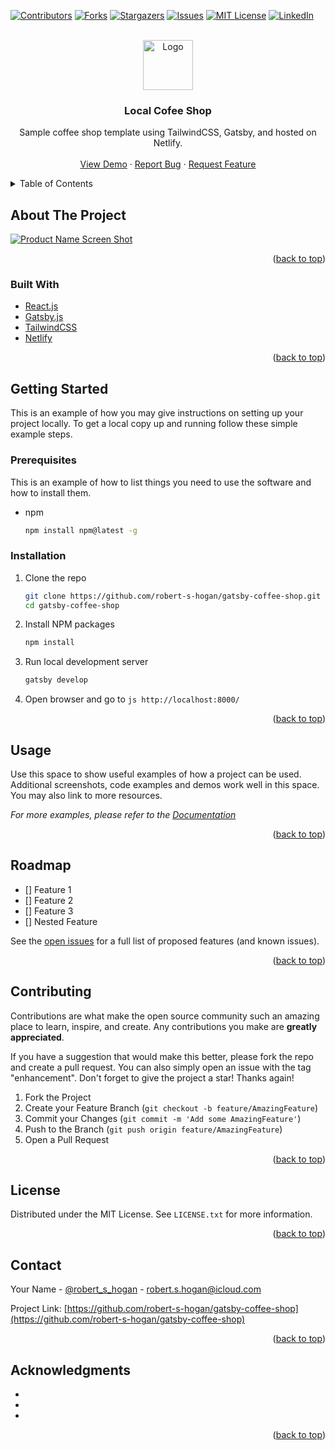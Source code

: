 <div id="top"></div>
<!--
*** Thanks for checking out the Best-README-Template. If you have a suggestion
*** that would make this better, please fork the repo and create a pull request
*** or simply open an issue with the tag "enhancement".
*** Don't forget to give the project a star!
*** Thanks again! Now go create something AMAZING! :D
-->

<!-- PROJECT SHIELDS -->
<!--
*** I'm using markdown "reference style" links for readability.
*** Reference links are enclosed in brackets [ ] instead of parentheses ( ).
*** See the bottom of this document for the declaration of the reference variables
*** for contributors-url, forks-url, etc. This is an optional, concise syntax you may use.
*** https://www.markdownguide.org/basic-syntax/#reference-style-links
-->

[![Contributors][contributors-shield]][contributors-url]
[![Forks][forks-shield]][forks-url]
[![Stargazers][stars-shield]][stars-url]
[![Issues][issues-shield]][issues-url]
[![MIT License][license-shield]][license-url]
[![LinkedIn][linkedin-shield]][linkedin-url]

<!-- PROJECT LOGO -->
<br />
<div align="center">
  <a href="https://local-coffee-shop-gatsby-tailwind.netlify.app/">
    <img src="https://local-coffee-shop-gatsby-tailwind.netlify.app/static/78e3d8ed986a3aa5dd73278bdf2348a7/f8f67/coffee_hero.webp" alt="Logo" width="80" height="80">
  </a>

<h3 align="center">Local Cofee Shop</h3>

  <p align="center">
    Sample coffee shop template using TailwindCSS, Gatsby, and hosted on Netlify.
    <br />
    <br />
    <a href="https://local-coffee-shop-gatsby-tailwind.netlify.app/">View Demo</a>
    ·
    <a href="https://github.com/robert-s-hogan/gatsby-coffee-shop/issues">Report Bug</a>
    ·
    <a href="https://github.com/robert-s-hogan/gatsby-coffee-shop/issues">Request Feature</a>
  </p>
</div>

<!-- TABLE OF CONTENTS -->
<details>
  <summary>Table of Contents</summary>
  <ol>
    <li>
      <a href="#about-the-project">About The Project</a>
      <ul>
        <li><a href="#built-with">Built With</a></li>
      </ul>
    </li>
    <li>
      <a href="#getting-started">Getting Started</a>
      <ul>
        <li><a href="#prerequisites">Prerequisites</a></li>
        <li><a href="#installation">Installation</a></li>
      </ul>
    </li>
    <li><a href="#usage">Usage</a></li>
    <li><a href="#roadmap">Roadmap</a></li>
    <li><a href="#contributing">Contributing</a></li>
    <li><a href="#license">License</a></li>
    <li><a href="#contact">Contact</a></li>
    <li><a href="#acknowledgments">Acknowledgments</a></li>
  </ol>
</details>

<!-- ABOUT THE PROJECT -->

## About The Project

[![Product Name Screen Shot][product-screenshot]](https://example.com)

<p align="right">(<a href="#top">back to top</a>)</p>

### Built With

-   [React.js](https://reactjs.org/)
-   [Gatsby.js](https://gatsbyjs.org/)
-   [TailwindCSS](https://tailwindcss.com/)
-   [Netlify](https://www.netlify.com)

<p align="right">(<a href="#top">back to top</a>)</p>

<!-- GETTING STARTED -->

## Getting Started

This is an example of how you may give instructions on setting up your project locally.
To get a local copy up and running follow these simple example steps.

### Prerequisites

This is an example of how to list things you need to use the software and how to install them.

-   npm
    ```sh
    npm install npm@latest -g
    ```

### Installation

1. Clone the repo
    ```sh
    git clone https://github.com/robert-s-hogan/gatsby-coffee-shop.git
    cd gatsby-coffee-shop
    ```
2. Install NPM packages
    ```sh
    npm install
    ```
3. Run local development server
    ```js
    gatsby develop
    ```
4. Open browser and go to
`js http://localhost:8000/ `
 <p align="right">(<a href="#top">back to top</a>)</p>

<!-- USAGE EXAMPLES -->

## Usage

Use this space to show useful examples of how a project can be used. Additional screenshots, code examples and demos work well in this space. You may also link to more resources.

_For more examples, please refer to the [Documentation](https://example.com)_

<p align="right">(<a href="#top">back to top</a>)</p>

<!-- ROADMAP -->

## Roadmap

-   [] Feature 1
-   [] Feature 2
-   [] Feature 3
-   [] Nested Feature

See the [open issues](https://github.com/robert-s-hogan/gatsby-coffee-shop/issues) for a full list of proposed features (and known issues).

<p align="right">(<a href="#top">back to top</a>)</p>

<!-- CONTRIBUTING -->

## Contributing

Contributions are what make the open source community such an amazing place to learn, inspire, and create. Any contributions you make are **greatly appreciated**.

If you have a suggestion that would make this better, please fork the repo and create a pull request. You can also simply open an issue with the tag "enhancement".
Don't forget to give the project a star! Thanks again!

1. Fork the Project
2. Create your Feature Branch (`git checkout -b feature/AmazingFeature`)
3. Commit your Changes (`git commit -m 'Add some AmazingFeature'`)
4. Push to the Branch (`git push origin feature/AmazingFeature`)
5. Open a Pull Request

<p align="right">(<a href="#top">back to top</a>)</p>

<!-- LICENSE -->

## License

Distributed under the MIT License. See `LICENSE.txt` for more information.

<p align="right">(<a href="#top">back to top</a>)</p>

<!-- CONTACT -->

## Contact

Your Name - [@robert_s_hogan](https://twitter.com/robert_s_hogan) - robert.s.hogan@icloud.com

Project Link: [https://github.com/robert-s-hogan/gatsby-coffee-shop](https://github.com/robert-s-hogan/gatsby-coffee-shop)

<p align="right">(<a href="#top">back to top</a>)</p>

<!-- ACKNOWLEDGMENTS -->

## Acknowledgments

-   []()
-   []()
-   []()

<p align="right">(<a href="#top">back to top</a>)</p>

<!-- MARKDOWN LINKS & IMAGES -->
<!-- https://www.markdownguide.org/basic-syntax/#reference-style-links -->

[contributors-shield]: https://img.shields.io/github/contributors/robert-s-hogan/gatsby-coffee-shop.svg?style=for-the-badge
[contributors-url]: https://github.com/robert-s-hogan/gatsby-coffee-shop/graphs/contributors
[forks-shield]: https://img.shields.io/github/forks/robert-s-hogan/gatsby-coffee-shop.svg?style=for-the-badge
[forks-url]: https://github.com/robert-s-hogan/gatsby-coffee-shop/network/members
[stars-shield]: https://img.shields.io/github/stars/robert-s-hogan/gatsby-coffee-shop.svg?style=for-the-badge
[stars-url]: https://github.com/robert-s-hogan/gatsby-coffee-shop/stargazers
[issues-shield]: https://img.shields.io/github/issues/robert-s-hogan/gatsby-coffee-shop.svg?style=for-the-badge
[issues-url]: https://github.com/robert-s-hogan/gatsby-coffee-shop/issues
[license-shield]: https://img.shields.io/github/license/robert-s-hogan/gatsby-coffee-shop.svg?style=for-the-badge
[license-url]: https://github.com/robert-s-hogan/gatsby-coffee-shop/blob/master/LICENSE.txt
[linkedin-shield]: https://img.shields.io/badge/-LinkedIn-black.svg?style=for-the-badge&logo=linkedin&colorB=555
[linkedin-url]: https://linkedin.com/in/www.linkedin.com/in/robert-s-hogan
[product-screenshot]: https://res.cloudinary.com/dmfdjwwgb/image/upload/v1635453959/local-coffee-shop-gatsby-tailwind.netlify.app/gatsby_coffee_shop-desktop_zo0psg.jpg

```

```
